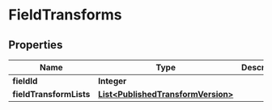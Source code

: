 

# FieldTransforms



## Properties

| Name | Type | Description | Notes |
|------------ | ------------- | ------------- | -------------|
|**fieldId** | **Integer** |  |  [optional] |
|**fieldTransformLists** | [**List&lt;PublishedTransformVersion&gt;**](PublishedTransformVersion.md) |  |  [optional] |



